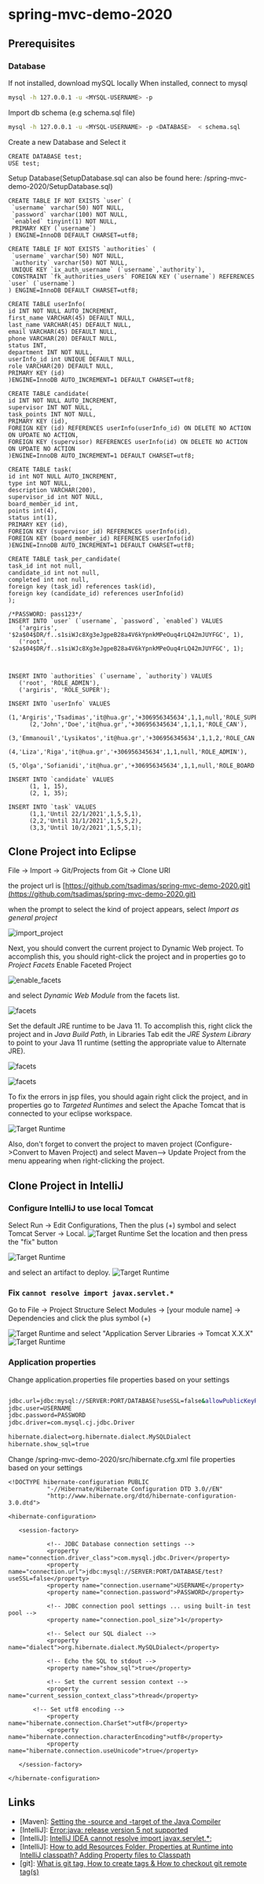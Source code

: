# spring-mvc-demo-2020
## Prerequisites
### Database

If not installed, download mySQL locally
When installed, connect to mysql
```bash
mysql -h 127.0.0.1 -u <MYSQL-USERNAME> -p
```
Import db schema (e.g schema.sql file)
```bash
mysql -h 127.0.0.1 -u <MYSQL-USERNAME> -p <DATABASE>  < schema.sql
```
Create a new Database and Select it
```
CREATE DATABASE test;
USE test;
```

Setup Database(SetupDatabase.sql can also be found here: /spring-mvc-demo-2020/SetupDatabase.sql)
```
CREATE TABLE IF NOT EXISTS `user` (
 `username` varchar(50) NOT NULL,
 `password` varchar(100) NOT NULL,
 `enabled` tinyint(1) NOT NULL,
 PRIMARY KEY (`username`)
) ENGINE=InnoDB DEFAULT CHARSET=utf8;

CREATE TABLE IF NOT EXISTS `authorities` (
 `username` varchar(50) NOT NULL,
 `authority` varchar(50) NOT NULL,
 UNIQUE KEY `ix_auth_username` (`username`,`authority`),
 CONSTRAINT `fk_authorities_users` FOREIGN KEY (`username`) REFERENCES `user` (`username`)
) ENGINE=InnoDB DEFAULT CHARSET=utf8;

CREATE TABLE userInfo(
id INT NOT NULL AUTO_INCREMENT, 
first_name VARCHAR(45) DEFAULT NULL,
last_name VARCHAR(45) DEFAULT NULL,
email VARCHAR(45) DEFAULT NULL,
phone VARCHAR(20) DEFAULT NULL, 
status INT,
department INT NOT NULL, 
userInfo_id int UNIQUE DEFAULT NULL,
role VARCHAR(20) DEFAULT NULL,
PRIMARY KEY (id)
)ENGINE=InnoDB AUTO_INCREMENT=1 DEFAULT CHARSET=utf8;

CREATE TABLE candidate(
id INT NOT NULL AUTO_INCREMENT,
supervisor INT NOT NULL,
task_points INT NOT NULL, 
PRIMARY KEY (id),
FOREIGN KEY (id) REFERENCES userInfo(userInfo_id) ON DELETE NO ACTION ON UPDATE NO ACTION,
FOREIGN KEY (supervisor) REFERENCES userInfo(id) ON DELETE NO ACTION ON UPDATE NO ACTION
)ENGINE=InnoDB AUTO_INCREMENT=1 DEFAULT CHARSET=utf8;

CREATE TABLE task(
id int NOT NULL AUTO_INCREMENT,
type int NOT NULL,
description VARCHAR(200),
supervisor_id int NOT NULL,
board_member_id int,
points int(4),
status int(1),
PRIMARY KEY (id),
FOREIGN KEY (supervisor_id) REFERENCES userInfo(id),
FOREIGN KEY (board_member_id) REFERENCES userInfo(id)
)ENGINE=InnoDB AUTO_INCREMENT=1 DEFAULT CHARSET=utf8;

CREATE TABLE task_per_candidate(
task_id int not null,
candidate_id int not null,
completed int not null,
foreign key (task_id) references task(id),
foreign key (candidate_id) references userInfo(id)
);

/*PASSWORD: pass123*/
INSERT INTO `user` (`username`, `password`, `enabled`) VALUES
   ('argiris', '$2a$04$DR/f..s1siWJc8Xg3eJgpeB28a4V6kYpnkMPeOuq4rLQ42mJUYFGC', 1),
   ('root', '$2a$04$DR/f..s1siWJc8Xg3eJgpeB28a4V6kYpnkMPeOuq4rLQ42mJUYFGC', 1);



INSERT INTO `authorities` (`username`, `authority`) VALUES
   ('root', 'ROLE_ADMIN'),
   ('argiris', 'ROLE_SUPER');

INSERT INTO `userInfo` VALUES
      (1,'Argiris','Tsadimas','it@hua.gr','+306956345634',1,1,null,'ROLE_SUPER'),
      (2,'John','Doe','it@hua.gr','+306956345634',1,1,1,'ROLE_CAN'),
      (3,'Emmanouil','Lysikatos','it@hua.gr','+306956345634',1,1,2,'ROLE_CAN'),
      (4,'Liza','Riga','it@hua.gr','+306956345634',1,1,null,'ROLE_ADMIN'),
      (5,'Olga','Sofianidi','it@hua.gr','+306956345634',1,1,null,'ROLE_BOARD');

INSERT INTO `candidate` VALUES
      (1, 1, 15),
      (2, 1, 35);

INSERT INTO `task` VALUES
      (1,1,'Until 22/1/2021',1,5,5,1),
      (2,2,'Until 31/1/2021',1,5,5,2),
      (3,3,'Until 10/2/2021',1,5,5,1);
```

## Clone Project into Eclipse


File -> Import -> Git/Projects from Git -> Clone URI

the project url is 
[https://github.com/tsadimas/spring-mvc-demo-2020.git](https://github.com/tsadimas/spring-mvc-demo-2020.git)

when the prompt to select the kind of project appears, select *Import as general project*


![import_project](screenshots/import.png "Import into Eclipse")


Next, you should convert the current project to Dynamic Web project.
To accomplish this, you should right-click the project and in properties go to *Project Facets*
Enable Faceted Project

![enable_facets](screenshots/convert-to-facet.png "Convert to faceted form")

and select _Dynamic Web Module_ from the facets list.

![facets](screenshots/dynamic-facet.png "Convert to Dynamic Web Project")

Set the default JRE runtime to be Java 11. To accomplish this, right click the project and in _Java Build Path_, in Libraries Tab edit the _JRE System Library_ to point to your Java 11 runtime (setting the appropriate value to Alternate JRE).

![facets](screenshots/java-1.png "JRE config 1")

![facets](screenshots/java-2.png "JRE config 2")


To fix the errors in jsp files, you should again right click the project, and in properties go to _Targeted Runtimes_ and select the Apache Tomcat that is connected to your eclipse workspace.

![Target Runtime](screenshots/targeted-runtimes.png "Targeted Runtimes")

Also, don't forget to convert the project to maven project (Configure->Convert to Maven Project) and select Maven--> Update Project from the menu appearing when right-clicking the project.

## Clone Project in IntelliJ

### Configure IntelliJ to use local Tomcat

Select Run &rarr; Edit Configurations, Then the plus (+) symbol and select Tomcat Server &rarr; Local.
![Target Runtime](screenshots/intellij-tomcat-config.png "Targeted Runtimes")
Set the location and then press the "fix" button 

![Target Runtime](screenshots/intellij-tomcat-config-1.png "Targeted Runtimes")

and select an artifact to deploy.
![Target Runtime](screenshots/intellij-tomcat-config-2.png "Targeted Runtimes")

### Fix ``cannot resolve import javax.servlet.*``

Go to File &rarr; Project Structure 
Select Modules &rarr; [your module name] &rarr; Dependencies and click the plus symbol (+)

![Target Runtime](screenshots/intellij-tomcat-fix.png "Targeted Runtimes")
and select "Application Server Libraries &rarr; Tomcat X.X.X"
![Target Runtime](screenshots/intellij-tomcat-fix-1.png "Targeted Runtimes")

### Application properties
Change application.properties file properties based on your settings
```bash

jdbc.url=jdbc:mysql://SERVER:PORT/DATABASE?useSSL=false&allowPublicKeyRetrieval=true
jdbc.user=USERNAME
jdbc.password=PASSWORD
jdbc.driver=com.mysql.cj.jdbc.Driver

hibernate.dialect=org.hibernate.dialect.MySQLDialect
hibernate.show_sql=true
```
Change /spring-mvc-demo-2020/src/hibernate.cfg.xml file properties based on your settings
```
<!DOCTYPE hibernate-configuration PUBLIC
           "-//Hibernate/Hibernate Configuration DTD 3.0//EN"
           "http://www.hibernate.org/dtd/hibernate-configuration-3.0.dtd">

<hibernate-configuration>

   <session-factory>

           <!-- JDBC Database connection settings -->
           <property name="connection.driver_class">com.mysql.jdbc.Driver</property>
           <property name="connection.url">jdbc:mysql://SERVER:PORT/DATABASE/test?useSSL=false</property>
           <property name="connection.username">USERNAME</property>
           <property name="connection.password">PASSWORD</property>

           <!-- JDBC connection pool settings ... using built-in test pool -->
           <property name="connection.pool_size">1</property>

           <!-- Select our SQL dialect -->
           <property name="dialect">org.hibernate.dialect.MySQLDialect</property>

           <!-- Echo the SQL to stdout -->
           <property name="show_sql">true</property>

           <!-- Set the current session context -->
           <property name="current_session_context_class">thread</property>

       <!-- Set utf8 encoding -->
           <property name="hibernate.connection.CharSet">utf8</property>
           <property name="hibernate.connection.characterEncoding">utf8</property>
           <property name="hibernate.connection.useUnicode">true</property>

   </session-factory>

</hibernate-configuration>
```


## Links
* [Maven]: [Setting the -source and -target of the Java Compiler](https://maven.apache.org/plugins/maven-compiler-plugin/examples/set-compiler-source-and-target.html)
* [IntelliJ]: [Error:java: release version 5 not supported](https://dev.to/techgirl1908/intellij-error-java-release-version-5-not-supported-376)
* [IntelliJ]: [IntelliJ IDEA cannot resolve import javax.servlet.*;](https://stackoverflow.com/questions/25589152/intellij-idea-cannot-resolve-import-javax-servlet)
* [IntelliJ]: [How to add Resources Folder, Properties at Runtime into IntelliJ classpath? Adding Property files to Classpath](https://crunchify.com/how-to-add-resources-folder-properties-at-runtime-into-intellijs-classpath-adding-property-files-to-classpath/)
* [git]: [What is git tag, How to create tags & How to checkout git remote tag(s)](https://stackoverflow.com/questions/35979642/what-is-git-tag-how-to-create-tags-how-to-checkout-git-remote-tags)
